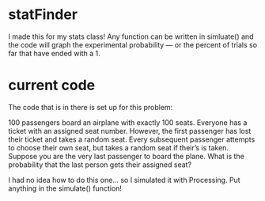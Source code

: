 # statFinder
I made this for my stats class! Any function can be written in simluate() and the code will graph the experimental probability — or the percent of trials so far that have ended with a 1. 

# current code
The code that is in there is set up for this problem:

100 passengers board an airplane with exactly 100 seats. Everyone has a ticket with an assigned seat number.
However, the first passenger has lost their ticket and takes a random seat. Every subsequent passenger attempts to choose their own seat, but takes a random seat if their’s is taken.
Suppose you are the very last passenger to board the plane. What is the probability that the last person gets their assigned seat?

I had no idea how to do this one... so I simulated it with Processing. Put anything in the simulate() function!
